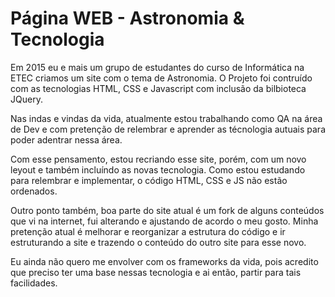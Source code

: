 # Página WEB - Astronomia & Tecnologia

  Em 2015 eu e mais um grupo de estudantes do curso de Informática na ETEC criamos um site com o tema de Astronomia. O Projeto foi contruído com as tecnologias HTML, CSS e Javascript com inclusão da bilbioteca JQuery. 
  
  Nas indas e vindas da vida, atualmente estou trabalhando como QA na área de Dev e com pretenção de relembrar e aprender as técnologia autuais para poder adentrar nessa área.
  
  Com esse pensamento, estou recriando esse site, porém, com um novo leyout e também incluíndo as novas tecnologia. Como estou estudando para relembrar e implementar, o código HTML, CSS e JS não estão ordenados. 
  
  Outro ponto também, boa parte do site atual é um fork de alguns conteúdos que vi na internet, fui alterando e ajustando de acordo o meu gosto. Minha pretenção atual é melhorar e reorganizar a estrutura do código e ir estruturando a site e trazendo o conteúdo do outro site para esse novo. 
  
  Eu ainda não quero me envolver com os frameworks da vida, pois acredito que preciso ter uma base nessas tecnologia e ai então, partir para tais facilidades.
